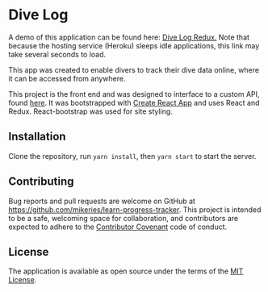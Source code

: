 
# Dive Log

A demo of this application can be found here: [Dive Log Redux.](http://dive-log-client.herokuapp.com)  Note that because the hosting service (Heroku) sleeps idle applications, this link may take several seconds to load.

This app was created to enable divers to track their dive data online, where it can be accessed from anywhere.

This project is the front end and was designed to interface to a custom API, found [here](https://github.com/mikeries/dive-log-api).  It was bootstrapped with [Create React App](https://github.com/facebookincubator/create-react-app) and uses React and Redux.
React-bootstrap was used for site styling.

## Installation

Clone the repository, run `yarn install`, then `yarn start` to start the server.

## Contributing

Bug reports and pull requests are welcome on GitHub at https://github.com/mikeries/learn-progress-tracker. This project is intended to be a safe, welcoming space for collaboration, and contributors are expected to adhere to the [Contributor Covenant](http://contributor-covenant.org) code of conduct.


## License

The application is available as open source under the terms of the [MIT License](http://opensource.org/licenses/MIT).